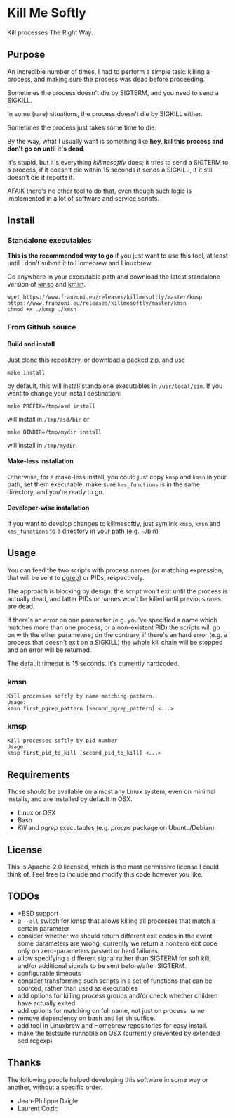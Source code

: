 # Kill Me Softly

Kill processes The Right Way.

## Purpose

An incredible number of times, I had to perform a simple task: killing a process,
and making sure the process was dead before proceeding.

Sometimes the process doesn't die by SIGTERM, and you need to send a SIGKILL.

In some (rare) situations, the process doesn't die by SIGKILL either.

Sometimes the process just takes some time to die.

By the way, what I usually want is something like **hey, kill this process and don't go on until it's dead**.

It's stupid, but it's everything *killmesoftly* does; it tries to send a SIGTERM to a process, if it doesn't die within
15 seconds it sends a SIGKILL, if it still doesn't die it reports it.

AFAIK there's no other tool to do that, even though such logic is implemented in a lot of software and service scripts.

## Install

### Standalone executables

**This is the recommended way to go** if you just want to use this tool, at least until I don't submit it to Homebrew and Linuxbrew.

Go anywhere in your executable path and download the latest standalone version of [kmsp](https://www.franzoni.eu/releases/killmesoftly/master/kmsp) and [kmsn](https://www.franzoni.eu/releases/killmesoftly/master/kmsn).

```
wget https://www.franzoni.eu/releases/killmesoftly/master/kmsp https://www.franzoni.eu/releases/killmesoftly/master/kmsn
chmod +x ./kmsp ./kmsn
```

### From Github source

#### Build and install

Just clone this repository, or [download a packed zip](../../archive/master.zip), and use

```
make install
```

by default, this will install standalone executables in ```/usr/local/bin```. If you want to change your install destination:

```
make PREFIX=/tmp/asd install
```

will install in ```/tmp/asd/bin``` or

```
make BINDIR=/tmp/mydir install
```

will install in ```/tmp/mydir```.

#### Make-less installation

Otherwise, for a make-less install, you could just copy  ```kmsp``` and ```kmsn``` in your path, set them executable, make sure ```kms_functions``` is in the same directory, and you're ready to go.

#### Developer-wise installation

If you want to develop changes to killmesoftly, just symlink ```kmsp```, ```kmsn``` and ```kms_functions``` to a directory in your path (e.g. ~/bin)


## Usage

You can feed the two scripts with process names (or matching expression, that will be sent to [pgrep](http://linux.die.net/man/1/pgrep)) or PIDs, respectively.

The approach is blocking by design: the script won't exit until the process is actually dead, and latter PIDs or names won't be killed until previous ones are dead.

If there's an error on one parameter (e.g. you've specified a name which matches more than one process, or a non-existent PID) the scripts will go on with the other parameters; on the contrary, if there's an hard error (e.g. a process that doesn't exit on a SIGKILL) the whole kill chain will be stopped and an error will be returned.

The default timeout is 15 seconds. It's currently hardcoded.

### kmsn

```
Kill processes softly by name matching pattern.
Usage:
kmsn first_pgrep_pattern [second_pgrep_pattern] <...>
```

### kmsp
```
Kill processes softly by pid number
Usage:
kmsp first_pid_to_kill [second_pid_to_kill] <...>
```

## Requirements

Those should be available on almost any Linux system, even on minimal installs,
and are installed by default in OSX.

* Linux or OSX
* Bash
* *Kill* and *pgrep* executables (e.g. *procps* package on Ubuntu/Debian)

## License

This is Apache-2.0 licensed, which is the most permissive license I could think of. Feel free to include and modify this code however you like.

## TODOs
* \*BSD support
* a ```--all``` switch for kmsp that allows killing all processes that match a certain parameter
* consider whether we should return different exit codes in the event some parameters are wrong; currently we return a nonzero exit code only on zero-parameters passed or hard failures.
* allow specifying a different signal rather than SIGTERM for soft kill, and/or additional signals to be sent before/after SIGTERM.
* configurable timeouts
* consider transforming such scripts in a set of functions that can be sourced, rather than used as executables
* add options for killing process groups and/or check whether children have actually exited
* add options for matching on full name, not just on process name
* remove dependency on bash and let sh suffice.
* add tool in Linuxbrew and Homebrew repositories for easy install.
* make the testsuite runnable on OSX (currently prevented by extended sed regexp)

## Thanks

The following people helped developing this software in some way or another, without
a specific order.

* Jean-Philippe Daigle
* Laurent Cozic
